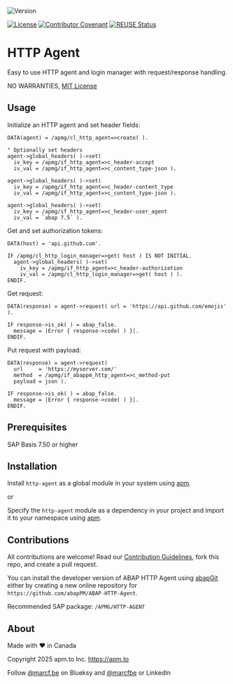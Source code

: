 ![Version](https://img.shields.io/endpoint?url=https://shield.abappm.com/github/abapPM/ABAP-HTTP-Agent/src/#apmg#if_http_agent.intf.abap/c_version&label=Version&color=blue)

[![License](https://img.shields.io/github/license/abapPM/ABAP-HTTP-Agent?label=License&color=success)](https://github.com/abapPM/ABAP-HTTP-Agent/blob/main/LICENSE)
[![Contributor Covenant](https://img.shields.io/badge/Contributor%20Covenant-2.1-4baaaa.svg?color=success)](https://github.com/abapPM/.github/blob/main/CODE_OF_CONDUCT.md)
[![REUSE Status](https://api.reuse.software/badge/github.com/abapPM/ABAP-HTTP-Agent)](https://api.reuse.software/info/github.com/abapPM/ABAP-HTTP-Agent)

# HTTP Agent

Easy to use HTTP agent and login manager with request/response handling.

NO WARRANTIES, [MIT License](https://github.com/abapPM/ABAP-HTTP-Agent/blob/main/LICENSE)

## Usage

Initialize an HTTP agent and set header fields:

```abap
DATA(agent) = /apmg/cl_http_agent=>create( ).

" Optionally set headers
agent->global_headers( )->set(
  iv_key = /apmg/if_http_agent=>c_header-accept
  iv_val = /apmg/if_http_agent=>c_content_type-json ).

agent->global_headers( )->set(
  iv_key = /apmg/if_http_agent=>c_header-content_type
  iv_val = /apmg/if_http_agent=>c_content_type-json ).

agent->global_headers( )->set(
  iv_key = /apmg/if_http_agent=>c_header-user_agent
  iv_val = `abap 7.5` ).
```

Get and set authorization tokens:

```abap
DATA(host) = 'api.github.com'.

IF /apmg/cl_http_login_manager=>get( host ) IS NOT INITIAL.
  agent->global_headers( )->set(
    iv_key = /apmg/if_http_agent=>c_header-authorization
    iv_val = /apmg/cl_http_login_manager=>get( host ) ).
ENDIF.
```

Get request:

```abap
DATA(response) = agent->request( url = 'https://api.github.com/emojis' ).

IF response->is_ok( ) = abap_false.
  message = |Error { response->code( ) }|.
ENDIF.
```

Put request with payload:

```abap
DATA(response) = agent->request(
  url     = 'https://myserver.com/'
  method  = /apmg/if_abappm_http_agent=>c_method-put
  payload = json ).

IF response->is_ok( ) = abap_false.
  message = |Error { response->code( ) }|.
ENDIF.
```

## Prerequisites

SAP Basis 7.50 or higher

## Installation

Install `http-agent` as a global module in your system using [apm](https://abappm.com).

or

Specify the `http-agent` module as a dependency in your project and import it to your namespace using [apm](https://abappm.com).

## Contributions

All contributions are welcome! Read our [Contribution Guidelines](https://github.com/abapPM/ABAP-HTTP-Agent/blob/main/CONTRIBUTING.md), fork this repo, and create a pull request.

You can install the developer version of ABAP HTTP Agent using [abapGit](https://github.com/abapGit/abapGit) either by creating a new online repository for `https://github.com/abapPM/ABAP-HTTP-Agent`.

Recommended SAP package: `/APMG/HTTP-AGENT`

## About

Made with ❤ in Canada

Copyright 2025 apm.to Inc. <https://apm.to>

Follow [@marcf.be](https://bsky.app/profile/marcf.be) on Blueksy and [@marcfbe](https://linkedin.com/in/marcfbe) or LinkedIn

